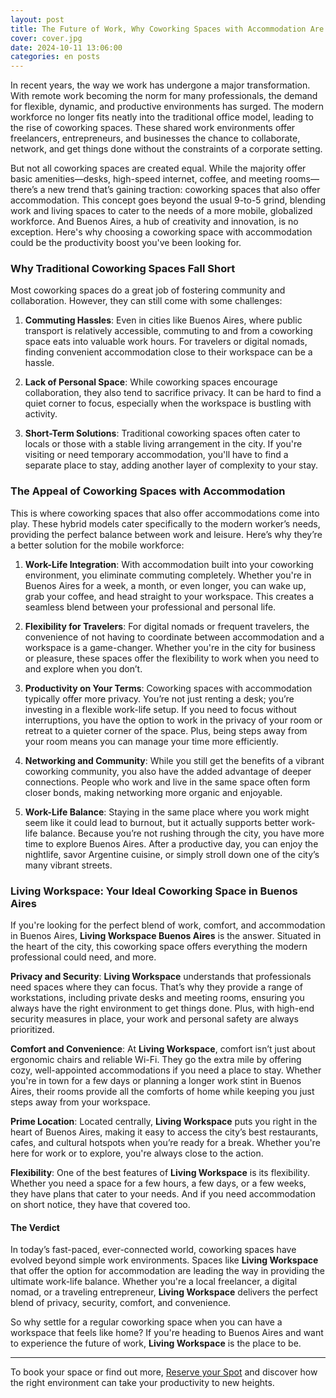 ```yaml
---
layout: post
title: The Future of Work, Why Coworking Spaces with Accommodation Are Changing the Game
cover: cover.jpg
date: 2024-10-11 13:06:00
categories: en posts
---
```


In recent years, the way we work has undergone a major transformation. With remote work becoming the norm for many professionals, the demand for flexible, dynamic, and productive environments has surged. The modern workforce no longer fits neatly into the traditional office model, leading to the rise of coworking spaces. These shared work environments offer freelancers, entrepreneurs, and businesses the chance to collaborate, network, and get things done without the constraints of a corporate setting.

But not all coworking spaces are created equal. While the majority offer basic amenities—desks, high-speed internet, coffee, and meeting rooms—there’s a new trend that’s gaining traction: coworking spaces that also offer accommodation. This concept goes beyond the usual 9-to-5 grind, blending work and living spaces to cater to the needs of a more mobile, globalized workforce. And Buenos Aires, a hub of creativity and innovation, is no exception. Here's why choosing a coworking space with accommodation could be the productivity boost you've been looking for.

### Why Traditional Coworking Spaces Fall Short

Most coworking spaces do a great job of fostering community and collaboration. However, they can still come with some challenges:

1. **Commuting Hassles**: Even in cities like Buenos Aires, where public transport is relatively accessible, commuting to and from a coworking space eats into valuable work hours. For travelers or digital nomads, finding convenient accommodation close to their workspace can be a hassle.

2. **Lack of Personal Space**: While coworking spaces encourage collaboration, they also tend to sacrifice privacy. It can be hard to find a quiet corner to focus, especially when the workspace is bustling with activity.

3. **Short-Term Solutions**: Traditional coworking spaces often cater to locals or those with a stable living arrangement in the city. If you're visiting or need temporary accommodation, you'll have to find a separate place to stay, adding another layer of complexity to your stay.

### The Appeal of Coworking Spaces with Accommodation

This is where coworking spaces that also offer accommodations come into play. These hybrid models cater specifically to the modern worker’s needs, providing the perfect balance between work and leisure. Here’s why they’re a better solution for the mobile workforce:

1. **Work-Life Integration**: With accommodation built into your coworking environment, you eliminate commuting completely. Whether you're in Buenos Aires for a week, a month, or even longer, you can wake up, grab your coffee, and head straight to your workspace. This creates a seamless blend between your professional and personal life.

2. **Flexibility for Travelers**: For digital nomads or frequent travelers, the convenience of not having to coordinate between accommodation and a workspace is a game-changer. Whether you're in the city for business or pleasure, these spaces offer the flexibility to work when you need to and explore when you don’t.

3. **Productivity on Your Terms**: Coworking spaces with accommodation typically offer more privacy. You’re not just renting a desk; you’re investing in a flexible work-life setup. If you need to focus without interruptions, you have the option to work in the privacy of your room or retreat to a quieter corner of the space. Plus, being steps away from your room means you can manage your time more efficiently.

4. **Networking and Community**: While you still get the benefits of a vibrant coworking community, you also have the added advantage of deeper connections. People who work and live in the same space often form closer bonds, making networking more organic and enjoyable.

5. **Work-Life Balance**: Staying in the same place where you work might seem like it could lead to burnout, but it actually supports better work-life balance. Because you’re not rushing through the city, you have more time to explore Buenos Aires. After a productive day, you can enjoy the nightlife, savor Argentine cuisine, or simply stroll down one of the city’s many vibrant streets.

### Living Workspace: Your Ideal Coworking Space in Buenos Aires

If you're looking for the perfect blend of work, comfort, and accommodation in Buenos Aires, **Living Workspace Buenos Aires** is the answer. Situated in the heart of the city, this coworking space offers everything the modern professional could need, and more.

**Privacy and Security**: **Living Workspace** understands that professionals need spaces where they can focus. That’s why they provide a range of workstations, including private desks and meeting rooms, ensuring you always have the right environment to get things done. Plus, with high-end security measures in place, your work and personal safety are always prioritized.

**Comfort and Convenience**: At **Living Workspace**, comfort isn’t just about ergonomic chairs and reliable Wi-Fi. They go the extra mile by offering cozy, well-appointed accommodations if you need a place to stay. Whether you're in town for a few days or planning a longer work stint in Buenos Aires, their rooms provide all the comforts of home while keeping you just steps away from your workspace.

**Prime Location**: Located centrally, **Living Workspace** puts you right in the heart of Buenos Aires, making it easy to access the city’s best restaurants, cafes, and cultural hotspots when you’re ready for a break. Whether you're here for work or to explore, you're always close to the action.

**Flexibility**: One of the best features of **Living Workspace** is its flexibility. Whether you need a space for a few hours, a few days, or a few weeks, they have plans that cater to your needs. And if you need accommodation on short notice, they have that covered too.

#### The Verdict

In today’s fast-paced, ever-connected world, coworking spaces have evolved beyond simple work environments. Spaces like **Living Workspace** that offer the option for accommodation are leading the way in providing the ultimate work-life balance. Whether you're a local freelancer, a digital nomad, or a traveling entrepreneur, **Living Workspace** delivers the perfect blend of privacy, security, comfort, and convenience.

So why settle for a regular coworking space when you can have a workspace that feels like home? If you're heading to Buenos Aires and want to experience the future of work, **Living Workspace** is the place to be.

---

To book your space or find out more, [Reserve your Spot](/#register) and discover how the right environment can take your productivity to new heights.
